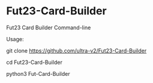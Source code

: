 # Fut23-Card-Builder
Fut23 Card Builder Command-line

Usage:

git clone https://github.com/ultra-v2/Fut23-Card-Builder

cd Fut23-Card-Builder

python3 Fut-Card-Builder
